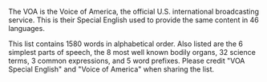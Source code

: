  The VOA is the Voice of America, the official U.S. international broadcasting service. This is their Special English used to provide the same content in 46 languages.

This list contains 1580 words in alphabetical order. Also listed are the 6 simplest parts of speech, the 8 most well known bodily organs, 32 science terms, 3 common expressions, and 5 word prefixes. Please credit "VOA Special English" and "Voice of America" when sharing the list. 
